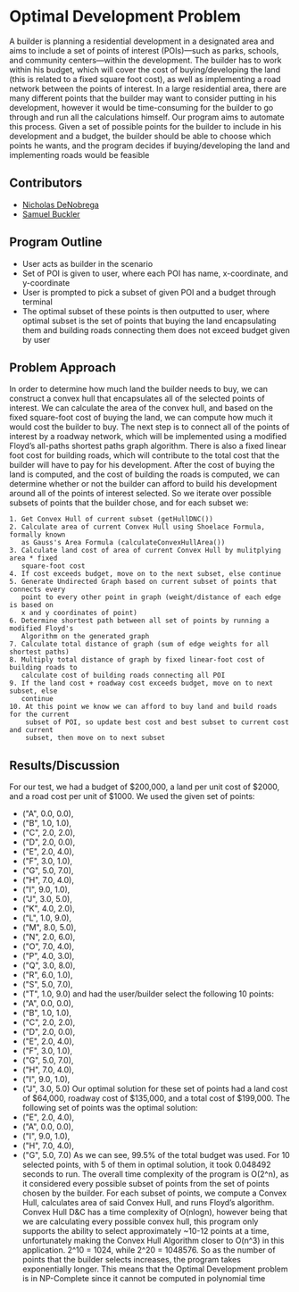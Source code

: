 
# Optimal Development Problem

A builder is planning a residential development in a designated area and aims to include a set of points of interest (POIs)—such as parks, schools, and community centers—within the development. The builder has to work within his budget, which will cover the cost of buying/developing the land (this is related to a fixed square foot cost), as well as implementing a road network between the points of interest. In a large residential area, there are many different points that the builder may want to consider putting in his development, however it would be time-consuming for the builder to go through and run all the calculations himself. Our program aims to automate this process. Given a set of possible points for the builder to include in his development and a budget, the builder should be able to choose which points he wants, and the program decides if buying/developing the land and implementing roads would be feasible


## Contributors

* [Nicholas DeNobrega](https://www.linkedin.com/in/nickdeno/)
* [Samuel Buckler](https://www.linkedin.com/in/samuel-buckler-18998a259/)


## Program Outline
* User acts as builder in the scenario
* Set of POI is given to user, where each POI has name, x-coordinate, and y-coordinate
* User is prompted to pick a subset of given POI and a budget through terminal
* The optimal subset of these points is then outputted to user, where optimal subset is 
  the set of points that buying the land encapsulating them and building roads connecting
  them does not exceed budget given by user
## Problem Approach
In order to determine how much land the builder needs to buy, we can construct a convex hull that encapsulates all of the selected points of interest. We can calculate the area of the convex hull, and based on the fixed square-foot cost of buying the land, we can compute how much it would cost the builder to buy. The next step is to connect all of the points of interest by a roadway network, which will be implemented using a modified Floyd’s all-paths shortest paths graph algorithm. There is also a fixed linear foot cost for building roads, which will contribute to the total cost that the builder will have to pay for his development. After the cost of buying the land is computed, and the cost of building the roads is computed, we can determine whether or not the builder can afford to build his development around all of the points of interest selected. So we iterate over possible subsets of points that the builder chose, and for each subset we:
 
    1. Get Convex Hull of current subset (getHullDNC())
    2. Calculate area of current Convex Hull using Shoelace Formula, formally known 
       as Gauss's Area Formula (calculateConvexHullArea())
    3. Calculate land cost of area of current Convex Hull by mulitplying area * fixed 
       square-foot cost
    4. If cost exceeds budget, move on to the next subset, else continue
    5. Generate Undirected Graph based on current subset of points that connects every 
       point to every other point in graph (weight/distance of each edge is based on
       x and y coordinates of point)
    6. Determine shortest path between all set of points by running a modified Floyd's 
       Algorithm on the generated graph 
    7. Calculate total distance of graph (sum of edge weights for all shortest paths)
    8. Multiply total distance of graph by fixed linear-foot cost of building roads to
       calculate cost of building roads connecting all POI
    9. If the land cost + roadway cost exceeds budget, move on to next subset, else
       continue
    10. At this point we know we can afford to buy land and build roads for the current 
        subset of POI, so update best cost and best subset to current cost and current 
        subset, then move on to next subset
## Results/Discussion
For our test, we had a budget of $200,000, a land per unit cost of $2000, and a road cost per unit of $1000. We used the given set of points: 
* ("A", 0.0, 0.0), 
* ("B", 1.0, 1.0), 
* ("C", 2.0, 2.0),
* ("D", 2.0, 0.0),
* ("E", 2.0, 4.0),
* ("F", 3.0, 1.0),
* ("G", 5.0, 7.0),
* ("H", 7.0, 4.0),
* ("I", 9.0, 1.0),
* ("J", 3.0, 5.0),
* ("K", 4.0, 2.0),
* ("L", 1.0, 9.0),
* ("M", 8.0, 5.0),
* ("N", 2.0, 6.0),
* ("O", 7.0, 4.0),
* ("P", 4.0, 3.0),
* ("Q", 3.0, 8.0),
* ("R", 6.0, 1.0),
* ("S", 5.0, 7.0),
* ("T", 1.0, 9.0)
and had the user/builder select the following 10 points: 
* ("A", 0.0, 0.0), 
* ("B", 1.0, 1.0), 
* ("C", 2.0, 2.0),
* ("D", 2.0, 0.0),
* ("E", 2.0, 4.0),
* ("F", 3.0, 1.0),
* ("G", 5.0, 7.0),
* ("H", 7.0, 4.0),
* ("I", 9.0, 1.0),
* ("J", 3.0, 5.0)
Our optimal solution for these set of points had a land cost of $64,000, roadway cost of $135,000, and a total cost of $199,000. The following set of points was the optimal solution:
* ("E", 2.0, 4.0),
* ("A", 0.0, 0.0),
* ("I", 9.0, 1.0),
* ("H", 7.0, 4.0),
* ("G", 5.0, 7.0)
As we can see, 99.5% of the total budget was used. For 10 selected points, with 5 of them in optimal solution, it took 0.048492 seconds to run. The overall time complexity of the program is O(2^n), as it considered every possible subset of points from the set of points chosen by the builder. For each subset of points, we compute a Convex Hull, calculates area of said Convex Hull, and runs Floyd’s algorithm. Convex Hull D&C has a time complexity of O(nlogn), however being that we are calculating every possible convex hull, this program only supports the ability to select approximately ~10-12 points at a time, unfortunately making the Convex Hull Algorithm closer to O(n^3) in this application. 2^10 = 1024, while 2^20 = 1048576. So as the number of points that the builder selects increases, the program takes exponentially longer. This means that the Optimal Development problem is in NP-Complete since it cannot be computed in polynomial time


